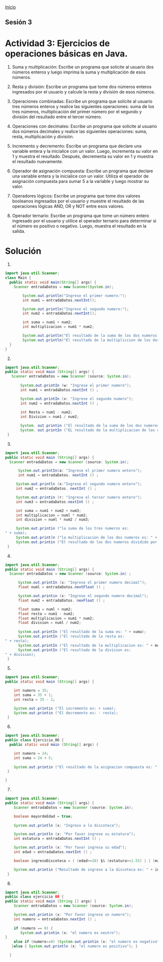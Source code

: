 <!-- No borrar o modificar -->
[Inicio](./index.md)

## Sesión 3 


<!-- Su documentación aquí -->
# Actividad 3: Ejercicios de operaciones básicas en Java.
1. Suma y multiplicación: Escribe un programa que solicite al usuario dos números enteros y luego imprima la suma y multiplicación de esos números.

2. Resta y división: Escribe un programa que tome dos números enteros ingresados por el usuario y calcule la resta y división de esos números.

3. Operaciones combinadas: Escribe un programa que solicite al usuario tres números enteros y realice las siguientes operaciones: suma de los tres números, multiplicación del primer número por el segundo y división del resultado entre el tercer número.

4. Operaciones con decimales: Escribe un programa que solicite al usuario dos números decimales y realice las siguientes operaciones: suma, resta, multiplicación y división.

5. Incremento y decremento: Escribe un programa que declare una variable entera y la inicialice con un valor. Luego, incrementa su valor en 1 y muestra el resultado. Después, decrementa su valor en 1 y muestra el resultado nuevamente.

6. Operador de asignación compuesta: Escribe un programa que declare una variable entera y la inicialice con un valor. Utiliza el operador de asignación compuesta para sumar 5 a la variable y luego mostrar su valor.

7. Operadores lógicos: Escribe un programa que tome dos valores booleanos ingresados por el usuario y muestre el resultado de las operaciones lógicas AND, OR y NOT entre esos valores.

8. Operador ternario: Escribe un programa que tome un número entero ingresado por el usuario y utilice el operador ternario para determinar si el número es positivo o negativo. Luego, muestra el resultado en la salida.

# Solución
1. 
``` java
import java.util.Scanner;
class Main {
  public static void main(String[] args) {
    Scanner entradaDatos = new Scanner(System.in);

        System.out.println("Ingrese el primer numero:");
        int num1 = entradaDatos.nextInt();

        System.out.println("Ingrese el segundo numero:");
        int num2 = entradaDatos.nextInt();

        int suma = num1 + num2;
        int multiplicacion = num1 * num2;

        System.out.println("El resultado de la suma de los dos numeros es: " + suma);
        System.out.println("El resultado de la multipliccion de los dos numeros es: " + multiplicacion);
  }
} 
```
2. 
``` java
import java.util.Scanner;
public static void main (String[] args) {
   Scanner entradaDatos = new Scanner (source: System.in);
 
       System.out.printIn (w: "Ingrese el primer numero");
       int num1 = entradaDatos.nextInt () ;

       System.out.printIn (x: "Ingrese el segundo numero");
       int num2 = entradaDatos.nextInt () ;
       
       int Resta = num1 - num2;
       int Division = num1 / num2;

       System. out.printin ("El resultado de la suma de los dos numeros es: " + Resta);
       System. out.printIn ("EL resultado de la multiplicacion de los dos numeros es: " + Division);
 }
```
3. 
``` java
import java.util.Scanner;
public static void main (String[] args) {
  Scanner entradaDatos = new Scanner (source: System.in);

      System.out.printIn(a: "Ingrese el primer numero entero");
      int num1 = entradaDatos. nextInt () ;

     System.out.println (x:"Ingrese el segundo numero entero");
     int num2 = entradaDatos. nextInt () ;

     System.out.printin (r: "Ingrese el tercer numero entero");
     int num3 = entradaDatos.nextInt () ;

     int suma = num1 + num2 + num3;
     int multiplicacion = numl * num2;
     int division = numl * num2 / num3;

     System.out.printin ("la suma de los tres numeros es:
" + suma);
     System.out.print]n ("la multiplicacion de los dos numeros es: " + multiplicacion);
     System.out.printin ("El resultado de los dos numeros dividido por el tercer numero es: " + division);
 }
```
4. 
``` java
import java.util.Scanner;
public static void main (String[] args) {
  Scanner entradaDatos = new Scanner (source: System.in) ;

      System.out.printIn (x: "Ingrese el primer numero decimal");
      float numl = entradaDatos.nextFloat () ;

      System.out.printin (x: "Ingrese el segundo numero decimal");
      float num2 = entradaDatos. nexFloat () ;

      float suma = numl + num2;
      float resta = num1 - num2;
      float multiplicacion = num1 * num2;
      float division = numl / num2;
      
      System.out.printIn ("El resultado de la suma es: " + suma);
      System.out.printIn ("El resultado de la resta es:
" + resta);
      System.out.printIn ("El resultado de la multiplicacion es: " + multiplicacion);
      System.out.printIn ("El resultado de la division es:
" + division);
 }
```
5. 
```java
import java.util.Scanner;
public static void main (String[] args) {

    int numero = 35;
    int suma = 35 + 1;
    int resta = 35 - 1;

    System.out.printin ("El incremento es: + suma);
    System.out.printin ("El decremento es: - resta);
 }
```
6. 
``` java
import java.util.Scanner;
public class Ejercicio_06 {
  public static void main (String[] args) {

    int numero = 24;
    int suma = 24 + 5;
    
    System.out.printin ("El resultado de la asignacion compuesta es: " + suma);
 }

}
```
7. 
```java 
import java.util.Scanner;
public static void main (String[] args) {
    Scanner entradaDatos = new Scanner (source: System.in);

    boolean mayordeEdad = true;
    
    System.out.println (x: "Ingreso a la discoteca");

    System.out.println (x: "Por favor ingrese su estatura");
    int estatura = entradaDatos.nextInt () ;

    System.out.println (x: "Por favor ingresa su edad");
    int edad = entradaDatos.nextInt () ;

    boolean ingresoDiscoteca = ( (edad>=18) §& (estatura>=1.55) | | (mayordeEdad) ) ;

    System.out.printin ("Resultado de ingreso a la discoteca es: " + ingresoDiscoteca);
 }
 ```
8. 
```java
import java.util.Scanner; 
public class ejercicio 08 {
public static void main (String [] args) {
    Scanner entradaDatos = new Scanner (source: System.in);

    System.out.printin (x: "Por favor ingresa un numero");
    int numero = entradaDatos.nextInt () ;
    
    if (numero == 0) {
       System.out.printin (x: "el numero es neutro");
}
    else if (numero‹=0) (System.out.printin (x: "el numero es negativo");
   }else { System.out.println (x: "el numero es positivo"); }

  }
```





